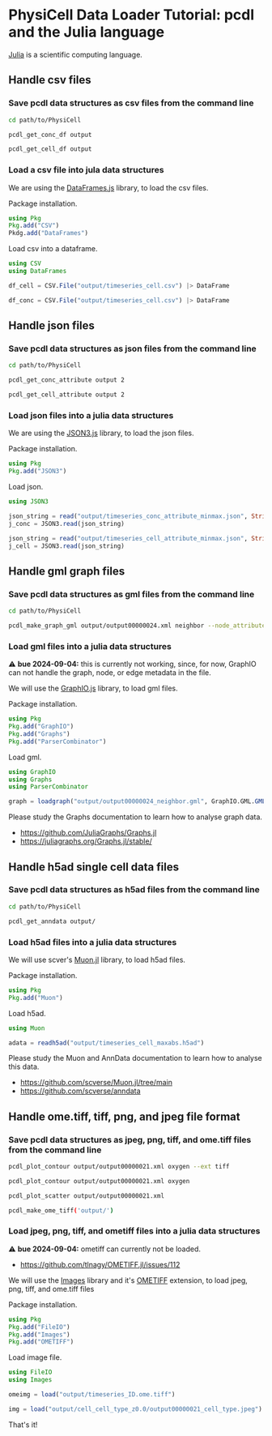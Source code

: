 # PhysiCell Data Loader Tutorial: pcdl and the Julia language

[Julia](https://julialang.org/) is a scientific computing language.


## Handle csv files

### Save pcdl data structures as csv files from the command line

```bash
cd path/to/PhysiCell
```
```bash
pcdl_get_conc_df output
```
```bash
pcdl_get_cell_df output
```


### Load a csv file into jula data structures

We are using the [DataFrames.js](https://dataframes.juliadata.org/stable/) library,
to load the csv files.

Package installation.

```julia
using Pkg
Pkg.add("CSV")
Pkdg.add("DataFrames")
```

Load csv into a dataframe.

```julia
using CSV
using DataFrames
```
```julia
df_cell = CSV.File("output/timeseries_cell.csv") |> DataFrame
```
```julia
df_conc = CSV.File("output/timeseries_cell.csv") |> DataFrame
```


## Handle json files

### Save pcdl data structures as json files from the command line

```bash
cd path/to/PhysiCell
```
```bash
pcdl_get_conc_attribute output 2
```
```bash
pcdl_get_cell_attribute output 2
```

### Load json files into a julia data structures

We are using the [JSON3.js](https://github.com/quinnj/JSON3.jl) library,
to load the json files.

Package installation.

```julia
using Pkg
Pkg.add("JSON3")
```

Load json.

```julia
using JSON3
```
```julia
json_string = read("output/timeseries_conc_attribute_minmax.json", String)
j_conc = JSON3.read(json_string)
```
```julia
json_string = read("output/timeseries_cell_attribute_minmax.json", String)
j_cell = JSON3.read(json_string)
```


## Handle gml graph files

### Save pcdl data structures as gml files from the command line

```bash
cd path/to/PhysiCell
```
```bash
pcdl_make_graph_gml output/output00000024.xml neighbor --node_attribute cell_type dead oxygen pressure
```

### Load gml files into a julia data structures

&#x26A0; **bue 2024-09-04:** this is currently not working, since, for now, GraphIO can not handle the graph, node, or edge metadata in the file.

We will use the [GraphIO.js](https://github.com/JuliaGraphs/GraphIO.jl) library,
to load gml files.

Package installation.

```julia
using Pkg
Pkg.add("GraphIO")
Pkg.add("Graphs")
Pkg.add("ParserCombinator")
```

Load gml.

```julia
using GraphIO
using Graphs
using ParserCombinator
```
```julia
graph = loadgraph("output/output00000024_neighbor.gml", GraphIO.GML.GMLFormat())
```

Please study the Graphs documentation to learn how to analyse graph data.

+ https://github.com/JuliaGraphs/Graphs.jl
+ https://juliagraphs.org/Graphs.jl/stable/


## Handle h5ad single cell data files

### Save pcdl data structures as h5ad files from the command line

```bash
cd path/to/PhysiCell
```
```bash
pcdl_get_anndata output/
```

### Load h5ad files into a julia data structures

We will use scver's [Muon.jl](https://github.com/scverse/Muon.jl) library,
to load h5ad files.

Package installation.

```julia
using Pkg
Pkg.add("Muon")
```

Load h5ad.

```julia
using Muon
```
```julia
adata = readh5ad("output/timeseries_cell_maxabs.h5ad")
```

Please study the Muon and AnnData documentation to learn how to analyse this data.
+ https://github.com/scverse/Muon.jl/tree/main
+ https://github.com/scverse/anndata


## Handle ome.tiff, tiff, png, and jpeg file format

### Save pcdl data structures as jpeg, png, tiff, and ome.tiff files from the command line

```bash
pcdl_plot_contour output/output00000021.xml oxygen --ext tiff
```
```bash
pcdl_plot_contour output/output00000021.xml oxygen
```
```bash
pcdl_plot_scatter output/output00000021.xml
```
```bash
pcdl_make_ome_tiff('output/')
```

### Load jpeg, png, tiff, and ometiff files into a julia data structures

&#x26A0; **bue 2024-09-04:** ometiff can currently not be loaded.
+ https://github.com/tlnagy/OMETIFF.jl/issues/112

We will use the [Images](https://github.com/JuliaImages/Images.jl) library and it's [OMETIFF](https://github.com/tlnagy/OMETIFF.jl) extension,
to load jpeg, png, tiff, and ome.tiff files

Package installation.

```julia
using Pkg
Pkg.add("FileIO")
Pkg.add("Images")
Pkg.add("OMETIFF")
```

Load image file.

```julia
using FileIO
using Images
```
```julia
omeimg = load("output/timeseries_ID.ome.tiff")
```
```julia
img = load("output/cell_cell_type_z0.0/output00000021_cell_type.jpeg")
```

<!--
## Handle vtk rectiliniar grid and polydata files

Package installation.

```julia
using Pkg
Pkg.add("ReadVTK")
```

Try to load vtk rectiliniar grid file (vtr) and polydata file (vtp).

```julia
using ReadVTK
```
```julia
vr_conc = VTKFile("output/output00000021_conc.vtr")
```
```julia
vp_cell = VTKFile("output/output00000021_cell.vtp")
```

bue 20240904: fails with ERROR: AssertionError: header_type == "UInt64".
at their homepage under what does not work is written: probably reading from vtk files that were not created by WriteVTK.jl will fail.
does not sound to me like this will work any time in the near future. so I will leave it there.

+ https://github.com/JuliaVTK/ReadVTK.jl
-->

That's it!
